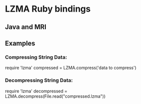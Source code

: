 # LZMA Ruby bindings

## Java and MRI

## Examples

### Compressing String Data:
  
  require 'lzma'
  compressed = LZMA.compress('data to compress')

### Decompressing String Data:

  require 'lzma'
  decompressed = LZMA.decompress(File.read("compressed.lzma"))
